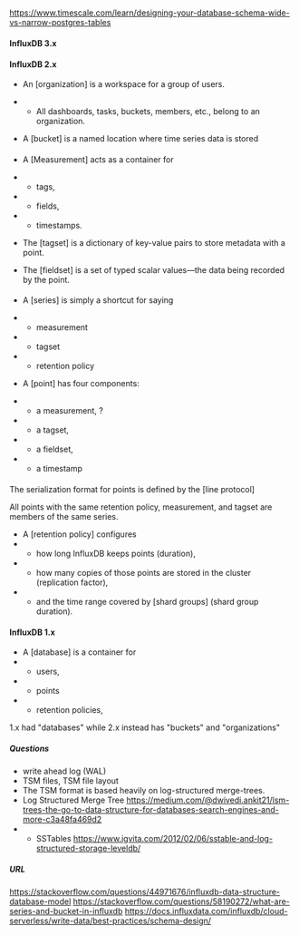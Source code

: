 #####

https://www.timescale.com/learn/designing-your-database-schema-wide-vs-narrow-postgres-tables

#### InfluxDB 3.x

#### InfluxDB 2.x

* An [organization] is a workspace for a group of users. 
* * All dashboards, tasks, buckets, members, etc., belong to an organization.

* A [bucket] is a named location    where time series data is stored

####

* A [Measurement] acts as a container for 
* * tags, 
* * fields,  
* * timestamps. 

* The [tagset] is a dictionary of key-value pairs to store metadata with a point.
* The [fieldset] is a set of typed scalar values—the data being recorded by the point.

####

* A [series] is simply a shortcut for saying
* * measurement
* * tagset
* * retention policy

* A [point] has four components: 
* * a measurement, ?
* * a tagset, 
* * a fieldset, 
* * a timestamp

#### 

The serialization format for points is defined by the [line protocol] 



All points with the same retention policy, measurement, and tagset are members of the same series.

* A [retention policy] configures 
* * how long InfluxDB keeps points (duration), 
* * how many copies of those points are stored in the cluster (replication factor), 
* * and the time range covered by [shard groups] (shard group duration).

#### InfluxDB 1.x

* A [database] is a container for
* * users,
* * points
* * retention policies,

1.x had "databases" while 2.x instead has "buckets" and "organizations"

##### Questions

* write ahead log (WAL)
* TSM files, TSM file layout
* The TSM format is based heavily on log-structured merge-trees.
* Log Structured Merge Tree
https://medium.com/@dwivedi.ankit21/lsm-trees-the-go-to-data-structure-for-databases-search-engines-and-more-c3a48fa469d2
* * SSTables
https://www.igvita.com/2012/02/06/sstable-and-log-structured-storage-leveldb/

##### URL

https://stackoverflow.com/questions/44971676/influxdb-data-structure-database-model
https://stackoverflow.com/questions/58190272/what-are-series-and-bucket-in-influxdb
https://docs.influxdata.com/influxdb/cloud-serverless/write-data/best-practices/schema-design/
